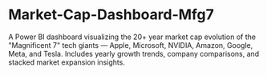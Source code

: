 # Market-Cap-Dashboard-Mfg7
A Power BI dashboard visualizing the 20+ year market cap evolution of the "Magnificent 7" tech giants — Apple, Microsoft, NVIDIA, Amazon, Google, Meta, and Tesla. Includes yearly growth trends, company comparisons, and stacked market expansion insights.
